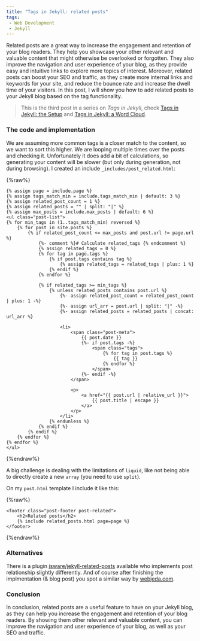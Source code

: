 ```yaml
---
title: "Tags in Jekyll: related posts"
tags: 
 - Web Development
 - Jekyll
---
```


Related posts are a great way to increase the engagement and retention of your blog readers. They help you showcase your other relevant and valuable content that might otherwise be overlooked or forgotten. They also improve the navigation and user experience of your blog, as they provide easy and intuitive links to explore more topics of interest. Moreover, related posts can boost your SEO and traffic, as they create more internal links and keywords for your site, and reduce the bounce rate and increase the dwell time of your visitors. In this post, I will show you how to add related posts to your Jekyll blog based on the tag functionality. 

> This is the third post in a series on _Tags in Jekyll_, check [Tags in Jekyll: the Setup](/2024/01/03/tags-in-jekyll/) and [Tags in Jekyll: a Word Cloud](/2024/01/04/tags-in-jekyll-wordcloud/).

### The code and implementation

We are assuming more common tags is a closer match to the content, so we want to sort this higher. We are looping multiple times over the posts and checking it. Unfortunately it does add a bit of calculations, so generating your content will be slower (but only during generation, not during browsing). I created an include `_includes/post_related.html`:

{%raw%}
```liquid
{% assign page = include.page %}
{% assign tags_match_min = include.tags_match_min | default: 3 %}
{% assign related_post_count = 1 %}
{% assign related_posts = "" | split: "|" %}
{% assign max_posts = include.max_posts | default: 6 %}
<ul class="post-list">
{% for min_tags in (1..tags_match_min) reversed %}    
    {% for post in site.posts %}
        {% if related_post_count <= max_posts and post.url != page.url %}
            {%- comment %}# Calculate related_tags {% endcomment %}
            {% assign related_tags = 0 %}
            {% for tag in page.tags %}
                {% if post.tags contains tag %}
                    {% assign related_tags = related_tags | plus: 1 %}
                {% endif %}
            {% endfor %}
            
            {% if related_tags >= min_tags %}
                {% unless related_posts contains post.url %}
                    {%- assign related_post_count = related_post_count | plus: 1 -%}
                    {%- assign url_arr = post.url | split: "|" -%}
                    {%- assign related_posts = related_posts | concat: url_arr %}
                    
                    <li>
                        <span class="post-meta">
                            {{ post.date }}
                            {%- if post.tags -%}
                                <span class="tags">
                                    {% for tag in post.tags %}            
                                        {{ tag }}
                                    {% endfor %}
                                </span>
                            {%- endif -%}
                        </span>
                    
                        <p>
                            <a href="{{ post.url | relative_url }}">
                                {{ post.title | escape }}
                            </a>
                        </p>
                    </li>
                {% endunless %}
            {% endif %}
        {% endif %}   
    {% endfor %}     
{% endfor %}
</ul>
```
{%endraw%}

A big challenge is dealing with the limitations of `liquid`, like not being able to directly create a new `array` (you need to use `split`). 

On my `post.html` template I include it like this:

{%raw%}
```liquid
<footer class="post-footer post-related">
    <h2>Related posts</h2>
    {% include related_posts.html page=page %}
</footer>
``` 
{%endraw%}

### Alternatives

There is a plugin [jsware/jekyll-related-posts](https://github.com/jsware/jekyll-related-posts) available who implements post relationship slightly differently. And of course after finishing the implmentation (& blog post) you spot a similar way by [webjeda.com](https://blog.webjeda.com/jekyll-related-posts/).

### Conclusion

In conclusion, related posts are a useful feature to have on your Jekyll blog, as they can help you increase the engagement and retention of your blog readers. By showing them other relevant and valuable content, you can improve the navigation and user experience of your blog, as well as your SEO and traffic. 

